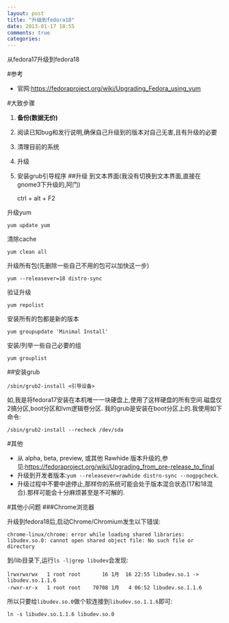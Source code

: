 ```yaml
---
layout: post
title: "升级到fedora18"
date: 2013-01-17 18:55
comments: true
categories: 
---
```


从fedora17升级到fedora18

#参考
* 官网:<https://fedoraproject.org/wiki/Upgrading_Fedora_using_yum>

#大致步骤
1. <b>备份(数据无价)</b>
2. 阅读已知bug和发行说明,确保自己升级到的版本对自己无害,且有升级的必要
3. 清理目前的系统
4. 升级
5. 安装grub引导程序
##升级
到文本界面(我没有切换到文本界面,直接在gnome3下升级的,阿门)

	ctrl + alt + F2

升级yum

	yum update yum

清除cache

	yum clean all

升级所有包(先删除一些自己不用的包可以加快这一步)

	yum --releasever=18 distro-sync

验证升级

	yum repolist 
	
安装所有的包都是新的版本

	yum groupupdate 'Minimal Install'

安装/列举一些自己必要的组
	
	yum grouplist

##安装grub

	/sbin/grub2-install <引导设备>

如,我是将fedora17安装在本机唯一一块硬盘上,使用了这样硬盘的所有空间.磁盘仅2搞分区,boot分区和lvm逻辑卷分区. 
我的grub是安装在boot分区上的.我使用如下命令:

	/sbin/grub2-install --recheck /dev/sda

#其他
* 从 alpha, beta, preview, 或其他 Rawhide 版本升级的,参见:<https://fedoraproject.org/wiki/Upgrading_from_pre-release_to_final>
* 升级到开发者版本:`yum --releasever=rawhide distro-sync --nogpgcheck`.
* 升级过程中不要中途停止,那样你的系统可能会处于版本混合状态(17和18混合).那样可能会十分麻烦甚至是不可解的.

#其他小问题
###Chrome浏览器

升级到fedora18后,启动Chrome/Chromium发生以下错误:

	chrome-linux/chrome: error while loading shared libraries: libudev.so.0: cannot open shared object file: No such file or directory

到/lib目录下,运行`ls -l|grep libudev`会发现:

	lrwxrwxrwx   1 root root       16 1月  16 22:55 libudev.so.1 -> libudev.so.1.1.6
	-rwxr-xr-x   1 root root    70708 1月   4 06:52 libudev.so.1.1.6

所以只要给`libudev.so.0`做个软连接到`libudev.so.1.1.6`即可:

	ln -s libudev.so.1.1.6 libudev.so.0




